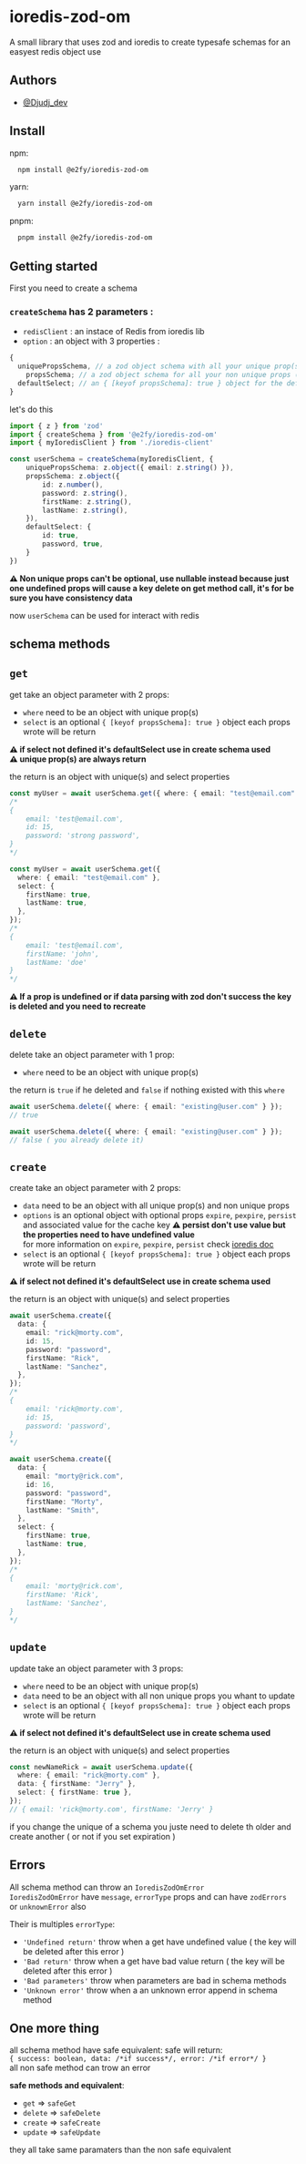 # ioredis-zod-om

A small library that uses zod and ioredis to create typesafe schemas for an easyest redis object use

## Authors

- [@Djudj_dev](https://github.com/Juju23dev)

## Install

npm:

```bash
  npm install @e2fy/ioredis-zod-om
```

yarn:

```bash
  yarn install @e2fy/ioredis-zod-om
```

pnpm:

```bash
  pnpm install @e2fy/ioredis-zod-om
```

## Getting started

First you need to create a schema

### `createSchema` has 2 parameters :

- `redisClient` : an instace of Redis from ioredis lib
- `option` : an object with 3 properties :

```typescript
{
  uniquePropsSchema, // a zod object schema with all your unique prop(s) ( like email for users )
    propsSchema; // a zod object schema for all your non unique props ( like name for user )
  defaultSelect; // an { [keyof propsSchema]: true } object for the default select use for data return
}
```

let's do this

```typescript
import { z } from 'zod'
import { createSchema } from '@e2fy/ioredis-zod-om'
import { myIoredisClient } from './ioredis-client'

const userSchema = createSchema(myIoredisClient, {
    uniquePropsSchema: z.object({ email: z.string() }),
    propsSchema: z.object({
        id: z.number(),
        password: z.string(),
        firstName: z.string(),
        lastName: z.string(),
    }),
    defaultSelect: {
        id: true,
        password, true,
    }
})

```

**⚠️ Non unique props can't be optional, use nullable instead because just one undefined props will cause a key delete on get method call, it's for be sure you have consistency data**

now `userSchema` can be used for interact with redis

## schema methods

## `get`

get take an object parameter with 2 props:

- `where` need to be an object with unique prop(s)
- `select` is an optional `{ [keyof propsSchema]: true }` object each props wrote will be return

**⚠️ if select not defined it's defaultSelect use in create schema used**\
**⚠️ unique prop(s) are always return**

the return is an object with unique(s) and select properties

```typescript
const myUser = await userSchema.get({ where: { email: "test@email.com" } });
/* 
{ 
    email: 'test@email.com',
    id: 15,
    password: 'strong password',
}
*/

const myUser = await userSchema.get({
  where: { email: "test@email.com" },
  select: {
    firstName: true,
    lastName: true,
  },
});
/* 
{ 
    email: 'test@email.com',
    firstName: 'john',
    lastName: 'doe'
}
*/
```

**⚠️ If a prop is undefined or if data parsing with zod don't success the key is deleted and you need to recreate**

## `delete`

delete take an object parameter with 1 prop:

- `where` need to be an object with unique prop(s)

the return is `true` if he deleted and `false` if nothing existed with this `where`

```typescript
await userSchema.delete({ where: { email: "existing@user.com" } });
// true

await userSchema.delete({ where: { email: "existing@user.com" } });
// false ( you already delete it)
```

## `create`

create take an object parameter with 2 props:

- `data` need to be an object with all unique prop(s) and non unique props
- `options` is an optional object with optional props `expire`, `pexpire`, `persist` and associated value for the cache key
  **⚠️ persist don't use value but the properties need to have undefined value**\
  for more information on `expire`, `pexpire`, `persist` check [ioredis doc](https://github.com/redis/ioredis/blob/f68290e9054aa1a2abc2c5bb45f2c6239a1fe4b5/examples/ttl.js)
- `select` is an optional `{ [keyof propsSchema]: true }` object each props wrote will be return

**⚠️ if select not defined it's defaultSelect use in create schema used**

the return is an object with unique(s) and select properties

```typescript
await userSchema.create({
  data: {
    email: "rick@morty.com",
    id: 15,
    password: "password",
    firstName: "Rick",
    lastName: "Sanchez",
  },
});
/* 
{ 
    email: 'rick@morty.com',
    id: 15,
    password: 'password',
}
*/

await userSchema.create({
  data: {
    email: "morty@rick.com",
    id: 16,
    password: "password",
    firstName: "Morty",
    lastName: "Smith",
  },
  select: {
    firstName: true,
    lastName: true,
  },
});
/* 
{ 
    email: 'morty@rick.com',
    firstName: 'Rick',
    lastName: 'Sanchez',
}
*/
```

## `update`

update take an object parameter with 3 props:

- `where` need to be an object with unique prop(s)
- `data` need to be an object with all non unique props you whant to update
- `select` is an optional `{ [keyof propsSchema]: true }` object each props wrote will be return

**⚠️ if select not defined it's defaultSelect use in create schema used**

the return is an object with unique(s) and select properties

```typescript
const newNameRick = await userSchema.update({
  where: { email: "rick@morty.com" },
  data: { firstName: "Jerry" },
  select: { firstName: true },
});
// { email: 'rick@morty.com', firstName: 'Jerry' }
```

if you change the unique of a schema you juste need to delete th older and create another ( or not if you set expiration )

## Errors

All schema method can throw an `IoredisZodOmError` \
`IoredisZodOmError` have `message`, `errorType` props and can have `zodErrors` or `unknownError` also

Their is multiples `errorType`:

- `'Undefined return'` throw when a get have undefined value ( the key will be deleted after this error )
- `'Bad return'` throw when a get have bad value return ( the key will be deleted after this error )
- `'Bad parameters'` throw when parameters are bad in schema methods
- `'Unknown error'` throw when a an unknown error append in schema method

## One more thing

all schema method have safe equivalent:
safe will return: \
`{ success: boolean, data: /*if success*/, error: /*if error*/ }` \
all non safe method can trow an error

**safe methods and equivalent**:

- `get` => `safeGet`
- `delete` => `safeDelete`
- `create` => `safeCreate`
- `update` => `safeUpdate`

they all take same paramaters than the non safe equivalent
